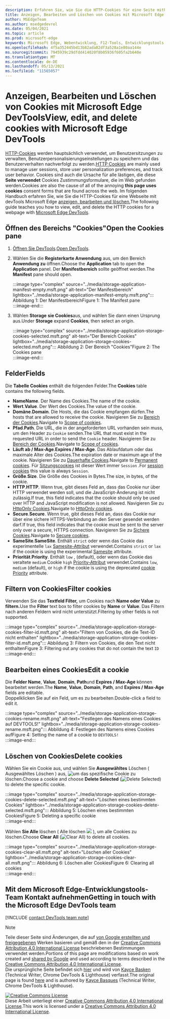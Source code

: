 ```yaml
---
description: Erfahren Sie, wie Sie die HTTP-Cookies für eine Seite mithilfe von devTools Microsoft Edge anzeigen, bearbeiten und löschen.
title: Anzeigen, Bearbeiten und Löschen von Cookies mit Microsoft Edge DevTools
author: MSEdgeTeam
ms.author: msedgedevrel
ms.date: 05/04/2021
ms.topic: article
ms.prod: microsoft-edge
keywords: Microsoft Edge, Webentwicklung, F12-Tools, Entwicklungstools
ms.openlocfilehash: 4f5a352445bd13b82ada82df3a528a1e80aa144e
ms.sourcegitcommit: 7945939c29dfdd414020f8b05936f605fa2b640e
ms.translationtype: MT
ms.contentlocale: de-DE
ms.lasthandoff: 05/13/2021
ms.locfileid: "11565057"
---
```

<!-- Copyright Kayce Basques 

   Licensed under the Apache License, Version 2.0 (the "License");
   you may not use this file except in compliance with the License.
   You may obtain a copy of the License at

       https://www.apache.org/licenses/LICENSE-2.0

   Unless required by applicable law or agreed to in writing, software
   distributed under the License is distributed on an "AS IS" BASIS,
   WITHOUT WARRANTIES OR CONDITIONS OF ANY KIND, either express or implied.
   See the License for the specific language governing permissions and
   limitations under the License.  -->
# <a name="view-edit-and-delete-cookies-with-microsoft-edge-devtools"></a><span data-ttu-id="799ee-104">Anzeigen, Bearbeiten und Löschen von Cookies mit Microsoft Edge DevTools</span><span class="sxs-lookup"><span data-stu-id="799ee-104">View, edit, and delete cookies with Microsoft Edge DevTools</span></span>  

<span data-ttu-id="799ee-105">[HTTP-Cookies][MDNHTTPCookies] werden hauptsächlich verwendet, um Benutzersitzungen zu verwalten, Benutzerpersonalisierungseinstellungen zu speichern und das Benutzerverhalten nachverfolgt zu werden.</span><span class="sxs-lookup"><span data-stu-id="799ee-105">[HTTP Cookies][MDNHTTPCookies] are mainly used to manage user sessions, store user personalization preferences, and track user behavior.</span></span>  <span data-ttu-id="799ee-106">Cookies sind auch die Ursache für alle lästigen, die diese **Seite verwendet** Cookies Zustimmungsformulare, die im Web gefunden werden.</span><span class="sxs-lookup"><span data-stu-id="799ee-106">Cookies are also the cause of all of the annoying **this page uses cookies** consent forms that are found across the web.</span></span>  <span data-ttu-id="799ee-107">Im folgenden Handbuch erfahren Sie, wie Sie die HTTP-Cookies für eine Webseite mit devTools Microsoft Edge [anzeigen, bearbeiten und löschen.][MicrosoftEdgeDevTools]</span><span class="sxs-lookup"><span data-stu-id="799ee-107">The following guide teaches you how to view, edit, and delete the HTTP cookies for a webpage with [Microsoft Edge DevTools][MicrosoftEdgeDevTools].</span></span>  

## <a name="open-the-cookies-pane"></a><span data-ttu-id="799ee-108">Öffnen des Bereichs "Cookies"</span><span class="sxs-lookup"><span data-stu-id="799ee-108">Open the Cookies pane</span></span>  

1.  <span data-ttu-id="799ee-109">[Öffnen Sie DevTools][DevToolsOpen].</span><span class="sxs-lookup"><span data-stu-id="799ee-109">[Open DevTools][DevToolsOpen].</span></span>  
1.  <span data-ttu-id="799ee-110">Wählen Sie die **Registerkarte Anwendung** aus, um den Bereich **Anwendung zu** öffnen.</span><span class="sxs-lookup"><span data-stu-id="799ee-110">Choose the **Application** tab to open the **Application** panel.</span></span>  <span data-ttu-id="799ee-111">Der **Manifestbereich** sollte geöffnet werden.</span><span class="sxs-lookup"><span data-stu-id="799ee-111">The **Manifest** pane should open.</span></span>  
    
    :::image type="complex" source="../media/storage-application-manifest-empty.msft.png" alt-text="Der Manifestbereich" lightbox="../media/storage-application-manifest-empty.msft.png":::
       <span data-ttu-id="799ee-113">Abbildung 1: Der Manifestbereich</span><span class="sxs-lookup"><span data-stu-id="799ee-113">Figure 1:  The Manifest pane</span></span>  
    :::image-end:::  

1.  <span data-ttu-id="799ee-114">Wählen **Storage** **sie Cookies**aus, und wählen Sie dann einen Ursprung aus.</span><span class="sxs-lookup"><span data-stu-id="799ee-114">Under **Storage** expand **Cookies**, then select an origin.</span></span>  
    
    :::image type="complex" source="../media/storage-application-storage-cookies-selected.msft.png" alt-text="Der Bereich Cookies" lightbox="../media/storage-application-storage-cookies-selected.msft.png":::
       <span data-ttu-id="799ee-116">Abbildung 2: Der Bereich "Cookies"</span><span class="sxs-lookup"><span data-stu-id="799ee-116">Figure 2:  The Cookies pane</span></span>  
    :::image-end:::  

## <a name="fields"></a><span data-ttu-id="799ee-117">Felder</span><span class="sxs-lookup"><span data-stu-id="799ee-117">Fields</span></span>  

<span data-ttu-id="799ee-118">Die **Tabelle Cookies** enthält die folgenden Felder.</span><span class="sxs-lookup"><span data-stu-id="799ee-118">The **Cookies** table contains the following fields.</span></span>  

*   <span data-ttu-id="799ee-119">**Name**</span><span class="sxs-lookup"><span data-stu-id="799ee-119">**Name**.</span></span>  <span data-ttu-id="799ee-120">Der Name des Cookies.</span><span class="sxs-lookup"><span data-stu-id="799ee-120">The name of the cookie.</span></span>  
*   <span data-ttu-id="799ee-121">**Wert**.</span><span class="sxs-lookup"><span data-stu-id="799ee-121">**Value**.</span></span>  <span data-ttu-id="799ee-122">Der Wert des Cookies.</span><span class="sxs-lookup"><span data-stu-id="799ee-122">The value of the cookie.</span></span>  
*   <span data-ttu-id="799ee-123">**Domäne**.</span><span class="sxs-lookup"><span data-stu-id="799ee-123">**Domain**.</span></span>  <span data-ttu-id="799ee-124">Die Hosts, die das Cookie empfangen dürfen.</span><span class="sxs-lookup"><span data-stu-id="799ee-124">The hosts that are allowed to receive the cookie.</span></span>  <span data-ttu-id="799ee-125">Navigieren Sie zu [Bereich der Cookies][MDNHTTPCookiesScope].</span><span class="sxs-lookup"><span data-stu-id="799ee-125">Navigate to [Scope of cookies][MDNHTTPCookiesScope].</span></span>  
*   <span data-ttu-id="799ee-126">**Pfad**.</span><span class="sxs-lookup"><span data-stu-id="799ee-126">**Path**.</span></span>  <span data-ttu-id="799ee-127">Die URL, die in der angeforderten URL vorhanden sein muss, um den Header zu `Cookie` senden.</span><span class="sxs-lookup"><span data-stu-id="799ee-127">The URL that must exist in the requested URL in order to send the `Cookie` header.</span></span>  <span data-ttu-id="799ee-128">Navigieren Sie zu [Bereich der Cookies][MDNHTTPCookiesScope].</span><span class="sxs-lookup"><span data-stu-id="799ee-128">Navigate to [Scope of cookies][MDNHTTPCookiesScope].</span></span>  
*   <span data-ttu-id="799ee-129">**Läuft ab / Max-Age**.</span><span class="sxs-lookup"><span data-stu-id="799ee-129">**Expires / Max-Age**.</span></span>  <span data-ttu-id="799ee-130">Das Ablaufdatum oder das maximale Alter des Cookies.</span><span class="sxs-lookup"><span data-stu-id="799ee-130">The expiration date or maximum age of the cookie.</span></span>  <span data-ttu-id="799ee-131">Navigieren Sie zu [Dauerhafte Cookies][MDNHTTPCookiesPermanent].</span><span class="sxs-lookup"><span data-stu-id="799ee-131">Navigate to [Permanent cookies][MDNHTTPCookiesPermanent].</span></span>  <span data-ttu-id="799ee-132">Für [Sitzungscookies][MDNHTTPCookiesSession] ist dieser Wert immer `Session` .</span><span class="sxs-lookup"><span data-stu-id="799ee-132">For [session cookies][MDNHTTPCookiesSession] this value is always `Session`.</span></span>  
*   <span data-ttu-id="799ee-133">**Größe**.</span><span class="sxs-lookup"><span data-stu-id="799ee-133">**Size**.</span></span>  <span data-ttu-id="799ee-134">Die Größe des Cookies in Bytes.</span><span class="sxs-lookup"><span data-stu-id="799ee-134">The size, in bytes, of the cookie.</span></span>  
*   <span data-ttu-id="799ee-135">**HTTP**.</span><span class="sxs-lookup"><span data-stu-id="799ee-135">**HTTP**.</span></span>  <span data-ttu-id="799ee-136">Wenn true, gibt dieses Feld an, dass das Cookie nur über HTTP verwendet werden soll, und die JavaScript-Änderung ist nicht zulässig.</span><span class="sxs-lookup"><span data-stu-id="799ee-136">If true, this field indicates that the cookie should only be used over HTTP and JavaScript modification is not allowed.</span></span>  <span data-ttu-id="799ee-137">Navigieren Sie zu [HttpOnly Cookies][MDNHTTPCookiesSecure].</span><span class="sxs-lookup"><span data-stu-id="799ee-137">Navigate to [HttpOnly cookies][MDNHTTPCookiesSecure].</span></span>  
*   <span data-ttu-id="799ee-138">**Secure**.</span><span class="sxs-lookup"><span data-stu-id="799ee-138">**Secure**.</span></span>  <span data-ttu-id="799ee-139">Wenn true, gibt dieses Feld an, dass das Cookie nur über eine sichere HTTPS-Verbindung an den Server gesendet werden darf.</span><span class="sxs-lookup"><span data-stu-id="799ee-139">If true, this field indicates that the cookie must be sent to the server only over a secure, HTTPS connection.</span></span>  <span data-ttu-id="799ee-140">Navigieren Sie zu [Sichere Cookies][MDNHTTPCookiesSecure].</span><span class="sxs-lookup"><span data-stu-id="799ee-140">Navigate to [Secure cookies][MDNHTTPCookiesSecure].</span></span>  
*   <span data-ttu-id="799ee-141">**SameSite**.</span><span class="sxs-lookup"><span data-stu-id="799ee-141">**SameSite**.</span></span>  <span data-ttu-id="799ee-142">Enthält `strict` oder wenn das Cookie das experimentelle `lax` [Samesite-Attribut][MDNHTTPCookiesSamesite] verwendet.</span><span class="sxs-lookup"><span data-stu-id="799ee-142">Contains `strict` or `lax` if the cookie is using the experimental [Samesite][MDNHTTPCookiesSamesite] attribute.</span></span>  
*   <span data-ttu-id="799ee-143">**Priorität**.</span><span class="sxs-lookup"><span data-stu-id="799ee-143">**Priority**.</span></span>  <span data-ttu-id="799ee-144">Enthält `low` , \(default\), oder wenn das Cookie das veraltete `medium` Cookie `high` [Priority-Attribut][ChromiumIssue232693] verwendet.</span><span class="sxs-lookup"><span data-stu-id="799ee-144">Contains `low`, `medium` \(default\), or `high` if the cookie is using the deprecated [cookie Priority][ChromiumIssue232693] attribute.</span></span>

## <a name="filter-cookies"></a><span data-ttu-id="799ee-145">Filtern von Cookies</span><span class="sxs-lookup"><span data-stu-id="799ee-145">Filter cookies</span></span>  

<span data-ttu-id="799ee-146">Verwenden Sie das **Textfeld Filter,** um Cookies nach **Name oder Value** zu **filtern.**</span><span class="sxs-lookup"><span data-stu-id="799ee-146">Use the **Filter** text box to filter cookies by **Name** or **Value**.</span></span>  <span data-ttu-id="799ee-147">Das Filtern nach anderen Feldern wird nicht unterstützt.</span><span class="sxs-lookup"><span data-stu-id="799ee-147">Filtering by other fields is not supported.</span></span>  

:::image type="complex" source="../media/storage-application-storage-cookies-filter-id.msft.png" alt-text="Filtern von Cookies, die die Text-ID nicht enthalten" lightbox="../media/storage-application-storage-cookies-filter-id.msft.png":::
   <span data-ttu-id="799ee-149">Abbildung 3: Filtern von Cookies, die den Text nicht enthalten</span><span class="sxs-lookup"><span data-stu-id="799ee-149">Figure 3:  Filtering out any cookies that do not contain the text</span></span> `ID`  
:::image-end:::  

## <a name="edit-a-cookie"></a><span data-ttu-id="799ee-150">Bearbeiten eines Cookies</span><span class="sxs-lookup"><span data-stu-id="799ee-150">Edit a cookie</span></span>  

<span data-ttu-id="799ee-151">Die **Felder Name**, **Value**, **Domain**, **Path**und **Expires / Max-Age** können bearbeitet werden.</span><span class="sxs-lookup"><span data-stu-id="799ee-151">The **Name**, **Value**, **Domain**, **Path**, and **Expires / Max-Age** fields are editable.</span></span>  
<span data-ttu-id="799ee-152">Doppelklicken Sie auf ein Feld, um es zu bearbeiten.</span><span class="sxs-lookup"><span data-stu-id="799ee-152">Double-click a field to edit it.</span></span>  

:::image type="complex" source="../media/storage-application-storage-cookies-rename.msft.png" alt-text="Festlegen des Namens eines Cookies auf DEVTOOLS!" lightbox="../media/storage-application-storage-cookies-rename.msft.png":::
   <span data-ttu-id="799ee-154">Abbildung 4: Festlegen des Namens eines Cookies auf</span><span class="sxs-lookup"><span data-stu-id="799ee-154">Figure 4:  Setting the name of a cookie to</span></span> `DEVTOOLS!`  
:::image-end:::  

## <a name="delete-cookies"></a><span data-ttu-id="799ee-155">Löschen von Cookies</span><span class="sxs-lookup"><span data-stu-id="799ee-155">Delete cookies</span></span>  

<span data-ttu-id="799ee-156">Wählen Sie ein Cookie aus, und wählen Sie **Ausgewähltes** Löschen \( Ausgewähltes Löschen \) aus, ![ um das spezifische Cookie zu ](../media/delete-icon.msft.png) löschen.</span><span class="sxs-lookup"><span data-stu-id="799ee-156">Choose a cookie and choose **Delete Selected** \(![Delete Selected](../media/delete-icon.msft.png)\) to delete the specific cookie.</span></span>  

:::image type="complex" source="../media/storage-application-storage-cookies-delete-selected.msft.png" alt-text="Löschen eines bestimmten Cookies" lightbox="../media/storage-application-storage-cookies-delete-selected.msft.png":::
   <span data-ttu-id="799ee-158">Abbildung 5: Löschen eines bestimmten Cookies</span><span class="sxs-lookup"><span data-stu-id="799ee-158">Figure 5:  Deleting a specific cookie</span></span>  
:::image-end:::  

<span data-ttu-id="799ee-159">Wählen **Sie Alle** löschen \( Alle löschen ![ ](../media/clear-icon.msft.png) \), um alle Cookies zu löschen.</span><span class="sxs-lookup"><span data-stu-id="799ee-159">Choose **Clear All** \(![Clear All](../media/clear-icon.msft.png)\) to delete all cookies.</span></span>  

:::image type="complex" source="../media/storage-application-storage-cookies-clear-all.msft.png" alt-text="Löschen aller Cookies" lightbox="../media/storage-application-storage-cookies-clear-all.msft.png":::
   <span data-ttu-id="799ee-161">Abbildung 6: Löschen aller Cookies</span><span class="sxs-lookup"><span data-stu-id="799ee-161">Figure 6:  Clearing all cookies</span></span>  
:::image-end:::  

## <a name="getting-in-touch-with-the-microsoft-edge-devtools-team"></a><span data-ttu-id="799ee-162">Mit dem Microsoft Edge-Entwicklungstools-Team Kontakt aufnehmen</span><span class="sxs-lookup"><span data-stu-id="799ee-162">Getting in touch with the Microsoft Edge DevTools team</span></span>  

[!INCLUDE [contact DevTools team note](../includes/contact-devtools-team-note.md)]  

<!-- links -->  

[MicrosoftEdgeDevTools]: /microsoft-edge/devtools-guide-chromium "Microsoft Edge (Chromium) Developer Tools"  
[DevToolsOpen]: /microsoft-edge/devtools-guide-chromium/open "Öffnen Microsoft Edge DevTools"  

[ChromiumIssue232693]: https://bugs.chromium.org/p/chromium/issues/detail?id=232693 "Chromium Problem 232693: Implementieren des Prioritätsfelds für Cookies | Chromium Bugs"  

[MDNHTTPCookies]: https://developer.mozilla.org/docs/Web/HTTP/Cookies "HTTP-Cookies | MDN"  
[MDNHTTPCookiesPermanent]: https://developer.mozilla.org/docs/Web/HTTP/Cookies#Permanent_cookies "HTTP-Cookies – permanente | MDN"  
[MDNHTTPCookiesSamesite]: https://developer.mozilla.org/docs/Web/HTTP/Cookies#SameSite_cookies "HTTP-Cookies – SameSite-Cookies | MDN"  
[MDNHTTPCookiesScope]: https://developer.mozilla.org/docs/Web/HTTP/Cookies#Scope_of_cookies "HTTP-Cookies – Umfang der | MDN"  
[MDNHTTPCookiesSecure]: https://developer.mozilla.org/docs/Web/HTTP/Cookies#Secure_and_HttpOnly_cookies "HTTP-Cookies – Secure and HttpOnly cookies | MDN"  
[MDNHTTPCookiesSession]: https://developer.mozilla.org/docs/Web/HTTP/Cookies#Session_cookies "HTTP-Cookies – Sitzungscookies | MDN"  

> [!NOTE]
> <span data-ttu-id="799ee-172">Teile dieser Seite sind Änderungen, die auf [von Google erstellten und freigegebenen][GoogleSitePolicies] Werken basieren und gemäß den in der [Creative Commons Attribution 4.0 International License][CCA4IL] beschriebenen Bestimmungen verwendet werden.</span><span class="sxs-lookup"><span data-stu-id="799ee-172">Portions of this page are modifications based on work created and [shared by Google][GoogleSitePolicies] and used according to terms described in the [Creative Commons Attribution 4.0 International License][CCA4IL].</span></span>  
> <span data-ttu-id="799ee-173">Die ursprüngliche Seite befindet sich [hier](https://developers.google.com/web/tools/chrome-devtools/storage/cookies) und wird von [Kayce Basken][KayceBasques] \(Technical Writer, Chrome DevTools \& Lighthouse\) verfasst.</span><span class="sxs-lookup"><span data-stu-id="799ee-173">The original page is found [here](https://developers.google.com/web/tools/chrome-devtools/storage/cookies) and is authored by [Kayce Basques][KayceBasques] \(Technical Writer, Chrome DevTools \& Lighthouse\).</span></span>  

[![Creative Commons License][CCby4Image]][CCA4IL]  
<span data-ttu-id="799ee-175">Diese Arbeit unterliegt einer [Creative Commons Attribution 4.0 International License][CCA4IL].</span><span class="sxs-lookup"><span data-stu-id="799ee-175">This work is licensed under a [Creative Commons Attribution 4.0 International License][CCA4IL].</span></span>  

[CCA4IL]: https://creativecommons.org/licenses/by/4.0  
[CCby4Image]: https://i.creativecommons.org/l/by/4.0/88x31.png  
[GoogleSitePolicies]: https://developers.google.com/terms/site-policies  
[KayceBasques]: https://developers.google.com/web/resources/contributors#kayce-basques  
